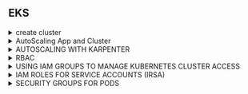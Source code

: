 ## EKS
<details>
  <summary>create cluster</summary>
  
```
## default: 2 nodes, m5.large ($0.096), us-west-2

eksctl create cluster \
  --name my-cluster \
  --node-type t3.medium \
  --nodes 2 \
  --nodes-min 2 \
  --nodes-max 2 \
  --region us-east-1
  
eksctl get cluster --name learnk8s-cluster --region eu-central-1
eksctl delete cluster --name learnk8s-cluster --region eu-central-1
```
```
# cluster.yaml 
apiVersion: eksctl.io/v1alpha5
kind: ClusterConfig
metadata:
  name: learnk8s
  region: eu-central-1
nodeGroups:
  - name: worker-group
    instanceType: t2.micro
    desiredCapacity: 3
    minSize: 3
    maxSize: 5
    
 eksctl create cluster -f cluster.yaml
 eksctl get cluster --name learnk8s
```
 
```
## terraform

terraform init
terraform plan
terraform apply
```

```
git config --global credential.helper store
git clone https://xxx

```

```
## env
export ACCOUNT_ID=$(aws sts get-caller-identity --output text --query Account)
export AWS_REGION=$(aws configure get region)
export AZS=($(aws ec2 describe-availability-zones --query 'AvailabilityZones[].ZoneName' --output text --region $AWS_REGION))
```

</details>

<details>
  <summary>AutoScaling App and Cluster</summary>
  
### INSTALL KUBE-OPS-VIEW
```
helm install kube-ops-view \
stable/kube-ops-view \
--set service.type=LoadBalancer \
--set rbac.create=True
```
```
helm list
```
```
kubectl get svc kube-ops-view | tail -n 1 | awk '{ print "Kube-ops-view URL = http://"$4 }'
# Kube-ops-view URL = http://<URL_PREFIX_ELB>.amazonaws.com
```
  
### Deploy the Metrics Server
  ```
  kubectl apply -f https://github.com/kubernetes-sigs/metrics-server/releases/download/v0.5.0/components.yaml
```
  ```
  kubectl get apiservice v1beta1.metrics.k8s.io -o json | jq '.status'
```
### Deploy Sample App
```
kubectl create deployment php-apache --image=us.gcr.io/k8s-artifacts-prod/hpa-example
kubectl set resources deploy php-apache --requests=cpu=200m
kubectl expose deploy php-apache --port 80

kubectl get pod -l app=php-apache
```
### Create an HPA resource
```
kubectl autoscale deployment php-apache `#The target average CPU utilization` \
    --cpu-percent=50 \
    --min=1 `#The lower limit for the number of pods that can be set by the autoscaler` \
    --max=10 `#The upper limit for the number of pods that can be set by the autoscaler`
kubectl get hpa

```
### Generate load to trigger scaling
```
kubectl run -i --tty load-generator --image=busybox /bin/sh
  while true; do wget -q -O - http://php-apache; done
```
```
kubectl get hpa -w
```
### Configure the ASG
```
## just checking
aws autoscaling \
  describe-auto-scaling-groups \
  --query "AutoScalingGroups[? Tags[? (Key=='eks:cluster-name') && Value=='eksworkshop-eksctl']].[AutoScalingGroupName, MinSize, MaxSize,DesiredCapacity]" \
  --output table
```
```
# we need the ASG name
export ASG_NAME=$(aws autoscaling describe-auto-scaling-groups --query "AutoScalingGroups[? Tags[? (Key=='eks:cluster-name') && Value=='eksworkshop-eksctl']].AutoScalingGroupName" --output text)

# increase max capacity up to 4
aws autoscaling \
    update-auto-scaling-group \
    --auto-scaling-group-name ${ASG_NAME} \
    --min-size 3 \
    --desired-capacity 3 \
    --max-size 4

# Check new values
aws autoscaling \
    describe-auto-scaling-groups \
    --query "AutoScalingGroups[? Tags[? (Key=='eks:cluster-name') && Value=='eksworkshop-eksctl']].[AutoScalingGroupName, MinSize, MaxSize,DesiredCapacity]" \
    --output table
```  
### IAM roles for service accounts
```
  ### Enabling IAM roles for service accounts on your cluster
  eksctl utils associate-iam-oidc-provider \
    --cluster eksworkshop-eksctl \
    --approve
```
### Creating an IAM policy 
```
mkdir ~/environment/cluster-autoscaler

cat <<EoF > ~/environment/cluster-autoscaler/k8s-asg-policy.json
{
    "Version": "2012-10-17",
    "Statement": [
        {
            "Action": [
                "autoscaling:DescribeAutoScalingGroups",
                "autoscaling:DescribeAutoScalingInstances",
                "autoscaling:DescribeLaunchConfigurations",
                "autoscaling:DescribeTags",
                "autoscaling:SetDesiredCapacity",
                "autoscaling:TerminateInstanceInAutoScalingGroup",
                "ec2:DescribeLaunchTemplateVersions"
            ],
            "Resource": "*",
            "Effect": "Allow"
        }
    ]
}
EoF

aws iam create-policy   \
  --policy-name k8s-asg-policy \
  --policy-document file://~/environment/cluster-autoscaler/k8s-asg-policy.json
```  
### Create 
```
eksctl create iamserviceaccount \
    --name cluster-autoscaler \
    --namespace kube-system \
    --cluster eksworkshop-eksctl \
    --attach-policy-arn "arn:aws:iam::${ACCOUNT_ID}:policy/k8s-asg-policy" \
    --approve \
    --override-existing-serviceaccounts
```
```
kubectl -n kube-system describe sa cluster-autoscaler
```  
### Deploy the Cluster Autoscaler
```
kubectl apply -f https://www.eksworkshop.com/beginner/080_scaling/deploy_ca.files/cluster-autoscaler-autodiscover.yaml
kubectl -n kube-system \
    annotate deployment.apps/cluster-autoscaler \
    cluster-autoscaler.kubernetes.io/safe-to-evict="false"
```
```
# we need to retrieve the latest docker image available for our EKS version
export K8S_VERSION=$(kubectl version --short | grep 'Server Version:' | sed 's/[^0-9.]*\([0-9.]*\).*/\1/' | cut -d. -f1,2)
export AUTOSCALER_VERSION=$(curl -s "https://api.github.com/repos/kubernetes/autoscaler/releases" | grep '"tag_name":' | sed -s 's/.*-\([0-9][0-9\.]*\).*/\1/' | grep -m1 ${K8S_VERSION})

kubectl -n kube-system \
    set image deployment.apps/cluster-autoscaler \
    cluster-autoscaler=us.gcr.io/k8s-artifacts-prod/autoscaling/cluster-autoscaler:v${AUTOSCALER_VERSION}
```
```
kubectl -n kube-system logs -f deployment/cluster-autoscaler
```
### Deploy a Sample App
```
cat <<EoF> ~/environment/cluster-autoscaler/nginx.yaml
apiVersion: apps/v1
kind: Deployment
metadata:
  name: nginx-to-scaleout
spec:
  replicas: 1
  selector:
    matchLabels:
      app: nginx
  template:
    metadata:
      labels:
        service: nginx
        app: nginx
    spec:
      containers:
      - image: nginx
        name: nginx-to-scaleout
        resources:
          limits:
            cpu: 500m
            memory: 512Mi
          requests:
            cpu: 500m
            memory: 512Mi
EoF

kubectl apply -f ~/environment/cluster-autoscaler/nginx.yaml
kubectl get deployment/nginx-to-scaleout
```
```
kubectl scale --replicas=10 deployment/nginx-to-scaleout
kubectl get pods -l app=nginx -o wide --watch
```
```
kubectl -n kube-system logs -f deployment/cluster-autoscaler
```
```
kubectl get nodes
```

### CLEANUP SCALING
```
kubectl delete -f ~/environment/cluster-autoscaler/nginx.yaml

kubectl delete -f https://www.eksworkshop.com/beginner/080_scaling/deploy_ca.files/cluster-autoscaler-autodiscover.yaml

eksctl delete iamserviceaccount \
  --name cluster-autoscaler \
  --namespace kube-system \
  --cluster eksworkshop-eksctl \
  --wait

aws iam delete-policy \
  --policy-arn arn:aws:iam::${ACCOUNT_ID}:policy/k8s-asg-policy

export ASG_NAME=$(aws autoscaling describe-auto-scaling-groups --query "AutoScalingGroups[? Tags[? (Key=='eks:cluster-name') && Value=='eksworkshop-eksctl']].AutoScalingGroupName" --output text)

aws autoscaling \
  update-auto-scaling-group \
  --auto-scaling-group-name ${ASG_NAME} \
  --min-size 3 \
  --desired-capacity 3 \
  --max-size 3

kubectl delete hpa,svc php-apache

kubectl delete deployment php-apache

kubectl delete pod load-generator

cd ~/environment

rm -rf ~/environment/cluster-autoscaler

kubectl delete -f https://github.com/kubernetes-sigs/metrics-server/releases/download/v0.4.1/components.yaml

kubectl delete ns metrics

helm uninstall kube-ops-view

unset ASG_NAME
unset AUTOSCALER_VERSION
unset K8S_VERSION

```

###############################################AutoScaling
  
</details>

<details>
  <summary>AUTOSCALING WITH KARPENTER</summary>
  
### Environment Variables
```
export KARPENTER_VERSION=v0.16.0

export CLUSTER_NAME=$(eksctl get clusters -o json | jq -r '.[0].Name')
export ACCOUNT_ID=$(aws sts get-caller-identity --output text --query Account)
export AWS_REGION=$(curl -s 169.254.169.254/latest/dynamic/instance-identity/document | jq -r '.region')
```
  

###############################################KARPENTER  
</details>  
  

<details>
  <summary>RBAC</summary>

### Install Test Pod  
```
kubectl create namespace rbac-test
kubectl create deploy nginx --image=nginx -n rbac-test
kubectl get all -n rbac-test 
```
### Create User
```
aws iam create-user --user-name rbac-user
aws iam create-access-key --user-name rbac-user | tee /tmp/create_output.json
```
```
cat << EoF > rbacuser_creds.sh
export AWS_SECRET_ACCESS_KEY=$(jq -r .AccessKey.SecretAccessKey /tmp/create_output.json)
export AWS_ACCESS_KEY_ID=$(jq -r .AccessKey.AccessKeyId /tmp/create_output.json)
EoF
```  
### MAP AN IAM USER TO K8S  
```
kubectl get configmap -n kube-system aws-auth -o yaml | grep -v "creationTimestamp\|resourceVersion\|selfLink\|uid" | sed '/^  annotations:/,+2 d' > aws-auth.yaml
```
  
vi aws-auth.yaml   # add the following
(arn:aws:iam => arn:aws-us-gov:iam)
```  
data:
  mapUsers: |
    - userarn: arn:aws:iam::${ACCOUNT_ID}:user/rbac-user       
      username: rbac-user
```

```  
cat aws-auth.yaml
kubectl apply -f aws-auth.yaml
kubectl get configmap -n kube-system aws-auth -o yaml   
```  
### TEST THE NEW USER
```
. rbacuser_creds.sh
aws sts get-caller-identity
kubectl get pods -n rbac-test  # pod forbiden  
```  
### CREATE THE ROLE AND BINDING  
```
unset AWS_SECRET_ACCESS_KEY
unset AWS_ACCESS_KEY_ID
aws sts get-caller-identity   #gliu
  
cat << EoF > rbacuser-role.yaml
kind: Role
apiVersion: rbac.authorization.k8s.io/v1
metadata:
  namespace: rbac-test
  name: pod-reader
rules:
- apiGroups: [""] # "" indicates the core API group
  resources: ["pods"]
  verbs: ["list","get","watch"]
- apiGroups: ["extensions","apps"]
  resources: ["deployments"]
  verbs: ["get", "list", "watch"]
EoF

cat << EoF > rbacuser-role-binding.yaml
kind: RoleBinding
apiVersion: rbac.authorization.k8s.io/v1
metadata:
  name: read-pods
  namespace: rbac-test
subjects:
- kind: User
  name: rbac-user
  apiGroup: rbac.authorization.k8s.io
roleRef:
  kind: Role
  name: pod-reader
  apiGroup: rbac.authorization.k8s.io
EoF

kubectl apply -f rbacuser-role.yaml
kubectl apply -f rbacuser-role-binding.yaml
```  
### VERIFY THE ROLE AND BINDING
```
. rbacuser_creds.sh; aws sts get-caller-identity
kubectl get pods -n rbac-test    # 2work
kubectl get pods -n kube-system  # not work 
  
```  
### Cleanup
```
unset AWS_SECRET_ACCESS_KEY
unset AWS_ACCESS_KEY_ID
kubectl delete namespace rbac-test
rm rbacuser_creds.sh
rm rbacuser-role.yaml
rm rbacuser-role-binding.yaml
aws iam delete-access-key --user-name=rbac-user --access-key-id=$(jq -r .AccessKey.AccessKeyId /tmp/create_output.json)
aws iam delete-user --user-name rbac-user
rm /tmp/create_output.json
```  
Remove this part from aws-auth.yaml
```
  mapUsers: |
    []
```  
```
kubectl apply -f aws-auth.yaml
rm aws-auth.yaml
 
```  
  
############################################### RBAC  
</details>  
  


<details>
  <summary>USING IAM GROUPS TO MANAGE KUBERNETES CLUSTER ACCESS</summary>
  
  ### CREATE IAM ROLES (arn:aws -> arn:aws-us-gov)
```
  export ACCOUNT_ID=$(aws sts get-caller-identity --output text --query Account)
export POLICY=$(echo -n '{"Version":"2012-10-17","Statement":[{"Effect":"Allow","Principal":{"AWS":"arn:aws-us-gov:iam::'; echo -n "$ACCOUNT_ID"; echo -n ':root"},"Action":"sts:AssumeRole","Condition":{}}]}')

echo ACCOUNT_ID=$ACCOUNT_ID
echo POLICY=$POLICY

aws iam create-role \
  --role-name k8sAdmin \
  --description "Kubernetes administrator role (for AWS IAM Authenticator for Kubernetes)." \
  --assume-role-policy-document "$POLICY" \
  --output text \
  --query 'Role.Arn'

aws iam create-role \
  --role-name k8sDev \
  --description "Kubernetes developer role (for AWS IAM Authenticator for Kubernetes)." \
  --assume-role-policy-document "$POLICY" \
  --output text \
  --query 'Role.Arn'
  
aws iam create-role \
  --role-name k8sInteg \
  --description "Kubernetes role for integration namespace in quick cluster." \
  --assume-role-policy-document "$POLICY" \
  --output text \
  --query 'Role.Arn'
```
### CREATE IAM GROUPS
```
aws iam create-group --group-name k8sAdmin
ADMIN_GROUP_POLICY=$(echo -n '{
  "Version": "2012-10-17",
  "Statement": [
    {
      "Sid": "AllowAssumeOrganizationAccountRole",
      "Effect": "Allow",
      "Action": "sts:AssumeRole",
      "Resource": "arn:aws-us-gov:iam::'; echo -n "$ACCOUNT_ID"; echo -n ':role/k8sAdmin"
    }
  ]
}')
echo ADMIN_GROUP_POLICY=$ADMIN_GROUP_POLICY

aws iam put-group-policy \
--group-name k8sAdmin \
--policy-name k8sAdmin-policy \
--policy-document "$ADMIN_GROUP_POLICY"
  
  
aws iam create-group --group-name k8sDev
DEV_GROUP_POLICY=$(echo -n '{
  "Version": "2012-10-17",
  "Statement": [
    {
      "Sid": "AllowAssumeOrganizationAccountRole",
      "Effect": "Allow",
      "Action": "sts:AssumeRole",
      "Resource": "arn:aws-us-gov:iam::'; echo -n "$ACCOUNT_ID"; echo -n ':role/k8sDev"
    }
  ]
}')
echo DEV_GROUP_POLICY=$DEV_GROUP_POLICY

aws iam put-group-policy \
--group-name k8sDev \
--policy-name k8sDev-policy \
--policy-document "$DEV_GROUP_POLICY"
  
  
aws iam create-group --group-name k8sInteg
INTEG_GROUP_POLICY=$(echo -n '{
  "Version": "2012-10-17",
  "Statement": [
    {
      "Sid": "AllowAssumeOrganizationAccountRole",
      "Effect": "Allow",
      "Action": "sts:AssumeRole",
      "Resource": "arn:aws-us-gov:iam::'; echo -n "$ACCOUNT_ID"; echo -n ':role/k8sInteg"
    }
  ]
}')
echo INTEG_GROUP_POLICY=$INTEG_GROUP_POLICY

aws iam put-group-policy \
--group-name k8sInteg \
--policy-name k8sInteg-policy \
--policy-document "$INTEG_GROUP_POLICY"
  
```
```
aws iam list-groups
```  
### CREATE IAM USERS
```
aws iam create-user --user-name PaulAdmin
aws iam create-user --user-name JeanDev
aws iam create-user --user-name PierreInteg

aws iam add-user-to-group --group-name k8sAdmin --user-name PaulAdmin
aws iam add-user-to-group --group-name k8sDev --user-name JeanDev
aws iam add-user-to-group --group-name k8sInteg --user-name PierreInteg

aws iam get-group --group-name k8sAdmin
aws iam get-group --group-name k8sDev
aws iam get-group --group-name k8sInteg 
```
```
aws iam create-access-key --user-name PaulAdmin | tee /tmp/PaulAdmin.json
aws iam create-access-key --user-name JeanDev | tee /tmp/JeanDev.json
aws iam create-access-key --user-name PierreInteg | tee /tmp/PierreInteg.json
```

### CONFIGURE KUBERNETES RBAC
```
kubectl create namespace integration
kubectl create namespace development 
```  
```
cat << EOF | kubectl apply -f - -n development
kind: Role
apiVersion: rbac.authorization.k8s.io/v1
metadata:
  name: dev-role
rules:
  - apiGroups:
      - ""
      - "apps"
      - "batch"
      - "extensions"
    resources:
      - "configmaps"
      - "cronjobs"
      - "deployments"
      - "events"
      - "ingresses"
      - "jobs"
      - "pods"
      - "pods/attach"
      - "pods/exec"
      - "pods/log"
      - "pods/portforward"
      - "secrets"
      - "services"
    verbs:
      - "create"
      - "delete"
      - "describe"
      - "get"
      - "list"
      - "patch"
      - "update"
---
kind: RoleBinding
apiVersion: rbac.authorization.k8s.io/v1
metadata:
  name: dev-role-binding
subjects:
- kind: User
  name: dev-user
roleRef:
  kind: Role
  name: dev-role
  apiGroup: rbac.authorization.k8s.io
EOF
```  
```
cat << EOF | kubectl apply -f - -n integration
kind: Role
apiVersion: rbac.authorization.k8s.io/v1
metadata:
  name: integ-role
rules:
  - apiGroups:
      - ""
      - "apps"
      - "batch"
      - "extensions"
    resources:
      - "configmaps"
      - "cronjobs"
      - "deployments"
      - "events"
      - "ingresses"
      - "jobs"
      - "pods"
      - "pods/attach"
      - "pods/exec"
      - "pods/log"
      - "pods/portforward"
      - "secrets"
      - "services"
    verbs:
      - "create"
      - "delete"
      - "describe"
      - "get"
      - "list"
      - "patch"
      - "update"
---
kind: RoleBinding
apiVersion: rbac.authorization.k8s.io/v1
metadata:
  name: integ-role-binding
subjects:
- kind: User
  name: integ-user
roleRef:
  kind: Role
  name: integ-role
  apiGroup: rbac.authorization.k8s.io
EOF
```
### CONFIGURE KUBERNETES ROLE ACCESS
```
eksctl create iamidentitymapping \
  --cluster eksworkshop-eksctl \
  --arn arn:aws:iam::${ACCOUNT_ID}:role/k8sDev \
  --username dev-user

eksctl create iamidentitymapping \
  --cluster eksworkshop-eksctl \
  --arn arn:aws:iam::${ACCOUNT_ID}:role/k8sInteg \
  --username integ-user

eksctl create iamidentitymapping \
  --cluster eksworkshop-eksctl \
  --arn arn:aws:iam::${ACCOUNT_ID}:role/k8sAdmin \
  --username admin \
  --group system:masters

kubectl get cm -n kube-system aws-auth -o yaml
eksctl get iamidentitymapping --cluster eksworkshop-eksctl
```
### TEST EKS ACCESS
```
mkdir -p ~/.aws

cat << EoF >> ~/.aws/config
[profile admin]
role_arn=arn:aws-us-gov:iam::${ACCOUNT_ID}:role/k8sAdmin
source_profile=eksAdmin

[profile dev]
role_arn=arn:aws-us-gov:iam::${ACCOUNT_ID}:role/k8sDev
source_profile=eksDev

[profile integ]
role_arn=arn:aws-us-gov:iam::${ACCOUNT_ID}:role/k8sInteg
source_profile=eksInteg

EoF

cat << EoF >> ~/.aws/credentials

[eksAdmin]
aws_access_key_id=$(jq -r .AccessKey.AccessKeyId /tmp/PaulAdmin.json)
aws_secret_access_key=$(jq -r .AccessKey.SecretAccessKey /tmp/PaulAdmin.json)

[eksDev]
aws_access_key_id=$(jq -r .AccessKey.AccessKeyId /tmp/JeanDev.json)
aws_secret_access_key=$(jq -r .AccessKey.SecretAccessKey /tmp/JeanDev.json)

[eksInteg]
aws_access_key_id=$(jq -r .AccessKey.AccessKeyId /tmp/PierreInteg.json)
aws_secret_access_key=$(jq -r .AccessKey.SecretAccessKey /tmp/PierreInteg.json)

EoF
```
```
aws sts get-caller-identity --profile dev
aws sts get-caller-identity --profile admin
```
### With dev profile
```
export KUBECONFIG=/tmp/kubeconfig-dev && eksctl utils write-kubeconfig --cluster eksworkshop-eksctl
cat $KUBECONFIG | yq e '.users.[].user.exec.args += ["--profile", "dev"]' - -- | sed 's/eksworkshop-eksctl./eksworkshop-eksctl-dev./g' | sponge $KUBECONFIG

kubectl run nginx-dev --image=nginx -n development
kubectl get pods -n integration  # pods is forbidden: User "dev-user" cannot list resource
```
### Test with integ profile
```
export KUBECONFIG=/tmp/kubeconfig-integ && eksctl utils write-kubeconfig --cluster=eksworkshop-eksctl
cat $KUBECONFIG | yq e '.users.[].user.exec.args += ["--profile", "integ"]' - -- | sed 's/eksworkshop-eksctl./eksworkshop-eksctl-integ./g' | sponge $KUBECONFIG

kubectl run nginx-integ --image=nginx -n integration  #work
kubectl get pods -n development  # should not working
 
```  
### Test with admin profile
```
export KUBECONFIG=/tmp/kubeconfig-admin && eksctl utils write-kubeconfig --cluster=eksworkshop-eksctl
cat $KUBECONFIG | yq e '.users.[].user.exec.args += ["--profile", "admin"]' - -- | sed 's/eksworkshop-eksctl./eksworkshop-eksctl-admin./g' | sponge $KUBECONFIG
kubectl run nginx-admin --image=nginx  #work
kubectl get pods -A  #work
  
```
### Switching between different contexts
```
export KUBECONFIG=/tmp/kubeconfig-dev:/tmp/kubeconfig-integ:/tmp/kubeconfig-admin
curl -sSLO https://raw.githubusercontent.com/ahmetb/kubectx/master/kubectx && chmod 755 kubectx && sudo mv kubectx /usr/local/bin
kubectx

```
############################################### IAM group to manager kube  
</details>  

<details>
  <summary>IAM ROLES FOR SERVICE ACCOUNTS (IRSA)</summary>

### Prepair  
```
kubectl version --short  #>1.16
aws --version  #>1.19.122

# Retrieve OpenID Connect issuer URL    
aws eks describe-cluster --name eksworkshop-eksctl --query cluster.identity.oidc.issuer --output text    
```
### CREATE AN OIDC IDENTITY PROVIDER
```
eksctl version  # > 0.57.0
eksctl utils associate-iam-oidc-provider --cluster eksworkshop-eksctl --approve    
```    
### CREATING AN IAM ROLE FOR SERVICE ACCOUNT
```
aws iam list-policies --query 'Policies[?PolicyName==`AmazonS3ReadOnlyAccess`].Arn'
eksctl create iamserviceaccount \
    --name iam-test \
    --namespace default \
    --cluster eksworkshop-eksctl \
    --attach-policy-arn arn:aws:iam::aws:policy/AmazonS3ReadOnlyAccess \
    --approve \
    --override-existing-serviceaccounts  
```  
### SPECIFYING AN IAM ROLE FOR SERVICE ACCOUNT
```
kubectl get sa iam-test
kubectl describe sa iam-test 
```  
### DEPLOY SAMPLE POD
- job-s3.yaml: that will output the result of the command aws s3 ls (this job should be successful).
- job-ec2.yaml: that will output the result of the command aws ec2 describe-instances --region ${AWS_REGION} (this job should failed).  
#### List S3 bucket  
```
aws s3 mb s3://eksworkshop-$ACCOUNT_ID-$AWS_REGION --region $AWS_REGION
  
mkdir ~/environment/irsa

cat <<EoF> ~/environment/irsa/job-s3.yaml
apiVersion: batch/v1
kind: Job
metadata:
  name: eks-iam-test-s3
spec:
  template:
    metadata:
      labels:
        app: eks-iam-test-s3
    spec:
      serviceAccountName: iam-test
      containers:
      - name: eks-iam-test
        image: amazon/aws-cli:latest
        args: ["s3", "ls"]
      restartPolicy: Never
EoF
  
kubectl apply -f ~/environment/irsa/job-s3.yaml
kubectl get job -l app=eks-iam-test-s3
kubectl logs -l app=eks-iam-test-s3  
```  
#### List EC2 Instances
```
cat <<EoF> ~/environment/irsa/job-ec2.yaml
apiVersion: batch/v1
kind: Job
metadata:
  name: eks-iam-test-ec2
spec:
  template:
    metadata:
      labels:
        app: eks-iam-test-ec2
    spec:
      serviceAccountName: iam-test
      containers:
      - name: eks-iam-test
        image: amazon/aws-cli:latest
        args: ["ec2", "describe-instances", "--region", "${AWS_REGION}"]
      restartPolicy: Never
  backoffLimit: 0
EoF

kubectl apply -f ~/environment/irsa/job-ec2.yaml

kubectl get job -l app=eks-iam-test-ec2
kubectl logs -l app=eks-iam-test-ec2   #sholdnot work
  
```  
#### Cleanup
```
kubectl delete -f ~/environment/irsa/job-s3.yaml
kubectl delete -f ~/environment/irsa/job-ec2.yaml

eksctl delete iamserviceaccount \
    --name iam-test \
    --namespace default \
    --cluster eksworkshop-eksctl \
    --wait

rm -rf ~/environment/irsa/  
aws s3 rb s3://eksworkshop-$ACCOUNT_ID-$AWS_REGION --region $AWS_REGION --force
```  
############################################### IRSA     
</details>
    
<details>
<summary>SECURITY GROUPS FOR PODS</summary>
### Security groups for pods are supported by most Nitro-based Amazon EC2 instance families, including the m5, c5, r5, p3, m6g, c6g, and r6g instance families. The t3 instance family is not supported and so we will create a second NodeGroup using one m5.large instance.
 
```
mkdir ${HOME}/environment/sg-per-pod

cat << EoF > ${HOME}/environment/sg-per-pod/nodegroup-sec-group.yaml
apiVersion: eksctl.io/v1alpha5
kind: ClusterConfig
metadata:
  name: eksworkshop-eksctl
  region: ${AWS_REGION}

managedNodeGroups:
- name: nodegroup-sec-group
  desiredCapacity: 1
  instanceType: m5.large
EoF

eksctl create nodegroup -f ${HOME}/environment/sg-per-pod/nodegroup-sec-group.yaml

 kubectl get nodes \
  --selector node.kubernetes.io/instance-type=m5.large
```
```
export VPC_ID=$(aws eks describe-cluster \
    --name eksworkshop-eksctl \
    --query "cluster.resourcesVpcConfig.vpcId" \
    --output text)

# create RDS security group
aws ec2 create-security-group \
    --description 'RDS SG' \
    --group-name 'RDS_SG' \
    --vpc-id ${VPC_ID}

# save the security group ID for future use
export RDS_SG=$(aws ec2 describe-security-groups \
    --filters Name=group-name,Values=RDS_SG Name=vpc-id,Values=${VPC_ID} \
    --query "SecurityGroups[0].GroupId" --output text)

echo "RDS security group ID: ${RDS_SG}"
```
```
# create the POD security group
aws ec2 create-security-group \
    --description 'POD SG' \
    --group-name 'POD_SG' \
    --vpc-id ${VPC_ID}

# save the security group ID for future use
export POD_SG=$(aws ec2 describe-security-groups \
    --filters Name=group-name,Values=POD_SG Name=vpc-id,Values=${VPC_ID} \
    --query "SecurityGroups[0].GroupId" --output text)

echo "POD security group ID: ${POD_SG}"
```  
```
export NODE_GROUP_SG=$(aws ec2 describe-security-groups \
    --filters Name=tag:Name,Values=eks-cluster-sg-eksworkshop-eksctl-* Name=vpc-id,Values=${VPC_ID} \
    --query "SecurityGroups[0].GroupId" \
    --output text)
echo "Node Group security group ID: ${NODE_GROUP_SG}"

# allow POD_SG to connect to NODE_GROUP_SG using TCP 53
aws ec2 authorize-security-group-ingress \
    --group-id ${NODE_GROUP_SG} \
    --protocol tcp \
    --port 53 \
    --source-group ${POD_SG}

# allow POD_SG to connect to NODE_GROUP_SG using UDP 53
aws ec2 authorize-security-group-ingress \
    --group-id ${NODE_GROUP_SG} \
    --protocol udp \
    --port 53 \
    --source-group ${POD_SG}
  
```
  
```
# Cloud9 IP
export C9_IP=$(curl -s http://169.254.169.254/latest/meta-data/public-ipv4)
export C9_IP=public-ip  ### this box
  
# allow Cloud9 to connect to RDS
aws ec2 authorize-security-group-ingress \
    --group-id ${RDS_SG} \
    --protocol tcp \
    --port 5432 \
    --cidr ${C9_IP}/32

# Allow POD_SG to connect to the RDS
aws ec2 authorize-security-group-ingress \
    --group-id ${RDS_SG} \
    --protocol tcp \
    --port 5432 \
    --source-group ${POD_SG}
```  
### RDS CREATION
```
export PUBLIC_SUBNETS_ID=$(aws ec2 describe-subnets \
    --filters "Name=vpc-id,Values=$VPC_ID" "Name=tag:Name,Values=eksctl-eksworkshop-eksctl-cluster/SubnetPublic*" \
    --query 'Subnets[*].SubnetId' \
    --output json | jq -c .)

# create a db subnet group
aws rds create-db-subnet-group \
    --db-subnet-group-name rds-eksworkshop \
    --db-subnet-group-description rds-eksworkshop \
    --subnet-ids ${PUBLIC_SUBNETS_ID}
# get RDS SG ID
export RDS_SG=$(aws ec2 describe-security-groups \
    --filters Name=group-name,Values=RDS_SG Name=vpc-id,Values=${VPC_ID} \
    --query "SecurityGroups[0].GroupId" --output text)

# generate a password for RDS
export RDS_PASSWORD="$(date | md5sum  |cut -f1 -d' ')"
echo ${RDS_PASSWORD}  > ~/environment/sg-per-pod/rds_password


# create RDS Postgresql instance
aws rds create-db-instance \
    --db-instance-identifier rds-eksworkshop \
    --db-name eksworkshop \
    --db-instance-class db.t3.micro \
    --engine postgres \
    --db-subnet-group-name rds-eksworkshop \
    --vpc-security-group-ids $RDS_SG \
    --master-username eksworkshop \
    --publicly-accessible \
    --master-user-password ${RDS_PASSWORD} \
    --backup-retention-period 0 \
    --allocated-storage 20  
```  
```
## Wait for a few min make sure the DB is available  
aws rds describe-db-instances \
    --db-instance-identifier rds-eksworkshop \
    --query "DBInstances[].DBInstanceStatus" \
    --output text
```
```
# get RDS endpoint
export RDS_ENDPOINT=$(aws rds describe-db-instances \
    --db-instance-identifier rds-eksworkshop \
    --query 'DBInstances[0].Endpoint.Address' \
    --output text)

echo "RDS endpoint: ${RDS_ENDPOINT}"
```
### Create table  
```
cd ~/environment/sg-per-pod/sg-per-pod

cat << EoF > ~/environment/sg-per-pod/pgsql.sql
CREATE TABLE welcome (column1 TEXT);
insert into welcome values ('--------------------------');
insert into welcome values ('Welcome to the eksworkshop');
insert into welcome values ('--------------------------');
EoF

export RDS_PASSWORD=$(cat ~/environment/sg-per-pod/rds_password)

psql postgresql://eksworkshop:${RDS_PASSWORD}@${RDS_ENDPOINT}:5432/eksworkshop \
    -f ~/environment/sg-per-pod/pgsql.sql
```  
### CNI CONFIGURATION
```
### IAM Role -> search 'eks' -> select eksctl-eksworkshop-eksctl-nodegro-NodeInstanceRole-xxx -> check tag -> find nodegroup-sec-group -> good one
export ROLE_NAME=eksctl-eksworkshop-eksctl-nodegro-NodeInstanceRole-IM1FA4ZJF4MT  
aws iam attach-role-policy \
    --policy-arn arn:aws:iam::aws:policy/AmazonEKSVPCResourceController \
    --role-name ${ROLE_NAME}
  
```  
```
kubectl -n kube-system set env daemonset aws-node ENABLE_POD_ENI=true

# let's wait for the rolling update of the daemonset
kubectl -n kube-system rollout status ds aws-node
```
```
 kubectl get nodes \
  --selector  eks.amazonaws.com/nodegroup=nodegroup-sec-group \
  --show-labels

 ## has-trunke-attached=true  
```  
### SECURITYGROUP POLICY
```
## verifiy the SecurityGroupPolicy CRD   
kubectl get crd securitygrouppolicies.vpcresources.k8s.aws  
```  
```
cat << EoF > ~/environment/sg-per-pod/sg-policy.yaml
apiVersion: vpcresources.k8s.aws/v1beta1
kind: SecurityGroupPolicy
metadata:
  name: allow-rds-access
spec:
  podSelector:
    matchLabels:
      app: green-pod
  securityGroups:
    groupIds:
      - ${POD_SG}
EoF
  
kubectl create namespace sg-per-pod
kubectl -n sg-per-pod apply -f ~/environment/sg-per-pod/sg-policy.yaml
kubectl -n sg-per-pod describe securitygrouppolicy
  
```
### PODS DEPLOYMENTS
```
export RDS_PASSWORD=$(cat ~/environment/sg-per-pod/rds_password)

export RDS_ENDPOINT=$(aws rds describe-db-instances \
    --db-instance-identifier rds-eksworkshop \
    --query 'DBInstances[0].Endpoint.Address' \
    --output text)

kubectl create secret generic rds\
    --namespace=sg-per-pod \
    --from-literal="password=${RDS_PASSWORD}" \
    --from-literal="host=${RDS_ENDPOINT}"

kubectl -n sg-per-pod describe  secret rds

cd ~/environment/sg-per-pod

curl -s -O https://www.eksworkshop.com/beginner/115_sg-per-pod/deployments.files/green-pod.yaml
curl -s -O https://www.eksworkshop.com/beginner/115_sg-per-pod/deployments.files/red-pod.yaml

```
```  
kubectl -n sg-per-pod apply -f ~/environment/sg-per-pod/green-pod.yaml
kubectl -n sg-per-pod rollout status deployment green-pod

export GREEN_POD_NAME=$(kubectl -n sg-per-pod get pods -l app=green-pod -o jsonpath='{.items[].metadata.name}')
kubectl -n sg-per-pod  logs -f ${GREEN_POD_NAME}  # should see 'Welcome to the eksworkshop'
```
```  
kubectl -n sg-per-pod  describe pod $GREEN_POD_NAME | head -11
```  
```
  
```
  
```  
  
############################################### SECURITY GROUPS FOR PODS  
  
  </details>  

<details>
  <summary>EFS</summary>
  
```
## EFS
CLUSTER_NAME=eksworkshop-eksctl
VPC_ID=$(aws eks describe-cluster --name $CLUSTER_NAME --query "cluster.resourcesVpcConfig.vpcId" --output text)
CIDR_BLOCK=$(aws ec2 describe-vpcs --vpc-ids $VPC_ID --query "Vpcs[].CidrBlock" --output text)
MOUNT_TARGET_GROUP_NAME="eks-efs-group"
MOUNT_TARGET_GROUP_DESC="NFS access to EFS from EKS worker nodes"
MOUNT_TARGET_GROUP_ID=$(aws ec2 create-security-group --group-name $MOUNT_TARGET_GROUP_NAME --description "$MOUNT_TARGET_GROUP_DESC" --vpc-id $VPC_ID --output json | jq --raw-output '.GroupId')
aws ec2 authorize-security-group-ingress --group-id $MOUNT_TARGET_GROUP_ID --protocol tcp --port 2049 --cidr $CIDR_BLOCK

FILE_SYSTEM_ID=$(aws efs create-file-system --output json | jq --raw-output '.FileSystemId')

TAG1=tag:alpha.eksctl.io/cluster-name
TAG2=tag:kubernetes.io/role/elb
subnets=($(aws ec2 describe-subnets --filters "Name=$TAG1,Values=$CLUSTER_NAME" "Name=$TAG2,Values=1" --out json| jq --raw-output '.Subnets[].SubnetId'))
for subnet in ${subnets[@]}
do
    echo "creating mount target in " $subnet
    aws efs create-mount-target --file-system-id $FILE_SYSTEM_ID --subnet-id $subnet --security-groups $MOUNT_TARGET_GROUP_ID
done

aws efs describe-mount-targets --file-system-id $FILE_SYSTEM_ID --output json | jq --raw-output '.MountTargets[].LifeCycleState'

```
</details>
  
<details>
  <summary>Load Balancer</summary>  
  
```
## AWS Load balancer controller"

helm upgrade -i aws-load-balancer-controller \
    eks/aws-load-balancer-controller \
     -n kube-system \
     --set clusterName=eksworkshop-eksctl \
     --set serviceAccount.create=false \
     --set serviceAccount.name=aws-load-balancer-controller \
     --set image.repository=013241004608.dkr.ecr.us-gov-west-1.amazonaws.com/amazon/aws-load-balancer-controller
```
</details>
